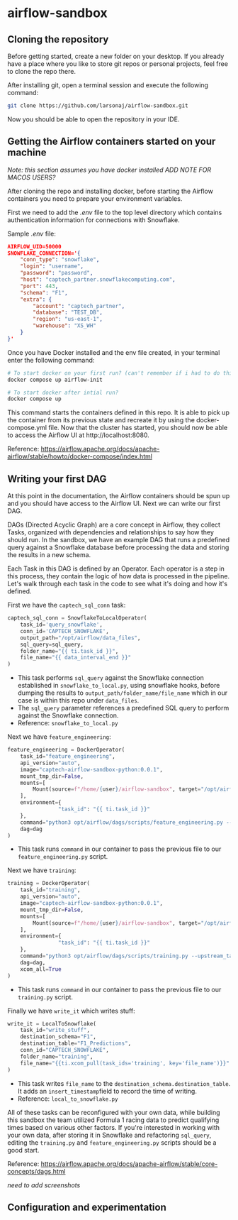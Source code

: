 

# airflow-sandbox

## Cloning the repository 

Before getting started, create a new folder on your desktop. If you already have a place where you like to store git repos or personal projects, feel free to clone the repo there. 

After installing git, open a terminal session and execute the following command:

```zsh
git clone https://github.com/larsonaj/airflow-sandbox.git
```

Now you should be able to open the repository in your IDE.


## Getting the Airflow containers started on your machine
*Note: this section assumes you have docker installed*
*ADD NOTE FOR MACOS USERS?*

After cloning the repo and installing docker, before starting the Airflow containers you need to prepare your environment variables.

First we need to add the *.env* file to the top level directory which contains authentication information for connections with Snowflake. 

Sample *.env* file:

```json
AIRFLOW_UID=50000  
SNOWFLAKE_CONNECTION='{
    "conn_type": "snowflake",
    "login": "username",
    "password": "password",
    "host": "captech_partner.snowflakecomputing.com",
    "port": 443,
    "schema": "F1",
    "extra": {
        "account": "captech_partner",
        "database": "TEST_DB",
        "region": "us-east-1",
        "warehouse": "XS_WH"
	}
}'
```

Once you have Docker installed and the env file created, in your terminal enter the following command:


```zsh
# To start docker on your first run? (can't remember if i had to do this to start)
docker compose up airflow-init

# To start docker after intial run?
docker compose up
```


This command starts the containers defined in this repo. It is able to pick up the container from its previous state and recreate it by using the docker-compose.yml file. Now that the cluster has started, you should now be able to access the Airflow UI at http://localhost:8080.


Reference: https://airflow.apache.org/docs/apache-airflow/stable/howto/docker-compose/index.html

## Writing your first DAG

At this point in the documentation, the Airflow containers should be spun up and you should have access to the Airflow UI. Next we can write our first DAG. 

DAGs (Directed Acyclic Graph) are a core concept in Airflow, they collect Tasks, organized with dependencies and relationships to say how they should run. In the sandbox, we have an example DAG that runs a predefined query against a Snowflake database before processing the data and storing the results in a new schema. 

Each Task in this DAG is defined by an Operator. Each operator is a step in this process, they contain the logic of how data is processed in the pipeline. Let's walk through each task in the code to see what it's doing and how it's defined.

First we have the `captech_sql_conn` task:

```python
captech_sql_conn = SnowflakeToLocalOperator(
    task_id='query_snowflake',
    conn_id='CAPTECH_SNOWFLAKE',
    output_path="/opt/airflow/data_files",
    sql_query=sql_query,
    folder_name="{{ ti.task_id }}",
    file_name="{{ data_interval_end }}"
)
```
- This task performs `sql_query` against the Snowflake connection established in `snowflake_to_local.py`, using snowflake hooks, before dumping the results to `output_path/folder_name/file_name` which in our case is within this repo under `data_files`.
- The `sql_query` parameter references a predefined SQL query to perform against the Snowflake connection.
- Reference: `snowflake_to_local.py`


Next we have `feature_engineering`:

```python
feature_engineering = DockerOperator(
    task_id="feature_engineering",
    api_version="auto",
    image="captech-airflow-sandbox-python:0.0.1",
    mount_tmp_dir=False,
    mounts=[
        Mount(source=f"/home/{user}/airflow-sandbox", target="/opt/airflow/", type="bind")
    ],
    environment={
                "task_id": "{{ ti.task_id }}"
    },
    command="python3 opt/airflow/dags/scripts/feature_engineering.py --upstream_task {{ ti.task.upstream_task_ids.pop() }} --filename {{data_interval_end}}.csv",
    dag=dag
)
```
- This task runs `command` in our container to pass the previous file to our `feature_engineering.py` script.


Next we have `training`:

```python
training = DockerOperator(
    task_id="training",
    api_version="auto",
    image="captech-airflow-sandbox-python:0.0.1",
    mount_tmp_dir=False,
    mounts=[
        Mount(source=f"/home/{user}/airflow-sandbox", target="/opt/airflow/", type="bind")
    ],
    environment={
                "task_id": "{{ ti.task_id }}"
    },
    command="python3 opt/airflow/dags/scripts/training.py --upstream_task {{ ti.task.upstream_task_ids.pop() }} --filename {{data_interval_end}}.csv",
    dag=dag,
    xcom_all=True
)
```
- This task runs `command` in our container to pass the previous file to our `training.py` script.



Finally we have `write_it` which writes stuff:

```python
write_it = LocalToSnowflake(
    task_id="write_stuff",
    destination_schema="F1",
    destination_table="F1_Predictions",
    conn_id="CAPTECH_SNOWFLAKE",
    folder_name="training",
    file_name="{{ti.xcom_pull(task_ids='training', key='file_name')}}"
)
```
- This task writes `file_name` to the `destination_schema.destination_table`. It adds an `insert_timestamp`field to record the time of writing. 
- Reference: `local_to_snowflake.py`


All of these tasks can be reconfigured with your own data, while building this sandbox the team utilized Formula 1 racing data to predict qualifying times based on various other factors. If you're interested in working with your own data, after storing it in Snowflake and refactoring `sql_query`, editing the `training.py` and `feature_engineering.py` scripts should be a good start.

Reference: https://airflow.apache.org/docs/apache-airflow/stable/core-concepts/dags.html

*need to add screenshots*

## Configuration and experimentation